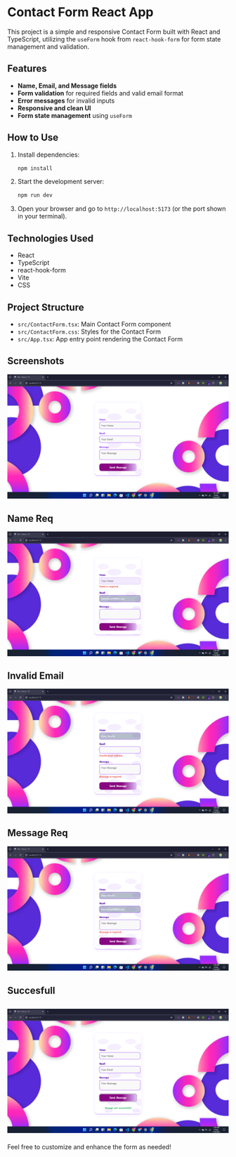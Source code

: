 # Contact Form React App

This project is a simple and responsive Contact Form built with React and TypeScript, utilizing the `useForm` hook from `react-hook-form` for form state management and validation.

## Features
- **Name, Email, and Message fields**
- **Form validation** for required fields and valid email format
- **Error messages** for invalid inputs
- **Responsive and clean UI**
- **Form state management** using `useForm`

## How to Use
1. Install dependencies:
   ```bash
   npm install
   ```
2. Start the development server:
   ```bash
   npm run dev
   ```
3. Open your browser and go to `http://localhost:5173` (or the port shown in your terminal).

## Technologies Used
- React
- TypeScript
- react-hook-form
- Vite
- CSS

## Project Structure
- `src/ContactForm.tsx`: Main Contact Form component
- `src/ContactForm.css`: Styles for the Contact Form
- `src/App.tsx`: App entry point rendering the Contact Form

## Screenshots
![Main](./src/img/main.png)

## Name Req
![Name Req](./src/img/nameReq.png)

## Invalid Email
![Invalid Email](./src/img/invalidemail.png)

## Message Req
![Message Req](./src/img/messageReq.png)

## Succesfull
![succesfull](./src/img/succesfull.png)
---

Feel free to customize and enhance the form as needed!
